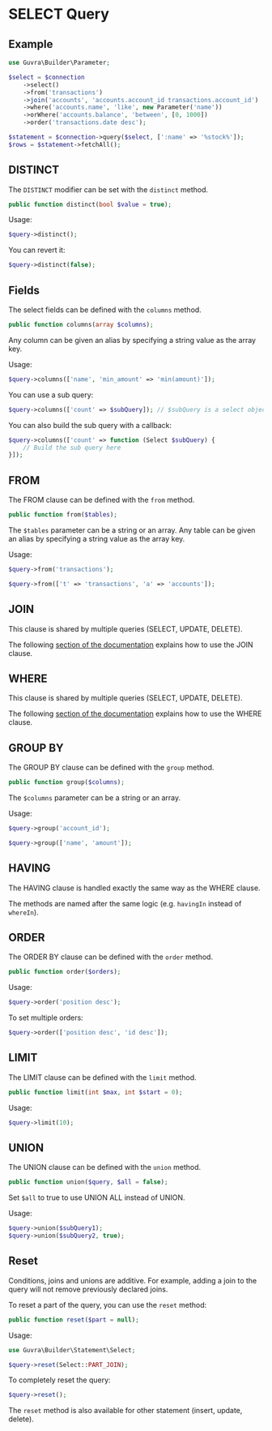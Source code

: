 # SELECT Query

## Example

```php
use Guvra\Builder\Parameter;

$select = $connection
    ->select()
    ->from('transactions')
    ->join('accounts', 'accounts.account_id transactions.account_id')
    ->where('accounts.name', 'like', new Parameter('name'))
    ->orWhere('accounts.balance', 'between', [0, 1000])
    ->order('transactions.date desc');

$statement = $connection->query($select, [':name' => '%stock%']);
$rows = $statement->fetchAll();
```

## DISTINCT

The `DISTINCT` modifier can be set with the `distinct` method.

```php
public function distinct(bool $value = true);
```

Usage:

```php
$query->distinct();
```

You can revert it:

```php
$query->distinct(false);
```

## Fields

The select fields can be defined with the `columns` method.

```php
public function columns(array $columns);
```

Any column can be given an alias by specifying a string value as the array key.

Usage:

```php
$query->columns(['name', 'min_amount' => 'min(amount)']);
```

You can use a sub query:

```php
$query->columns(['count' => $subQuery]); // $subQuery is a select object
```

You can also build the sub query with a callback:

```php
$query->columns(['count' => function (Select $subQuery) {
    // Build the sub query here
}]);
```

## FROM

The FROM clause can be defined with the `from` method.

```php
public function from($tables);
```

The `$tables` parameter can be a string or an array.
Any table can be given an alias by specifying a string value as the array key.

Usage:

```php
$query->from('transactions');
```

```php
$query->from(['t' => 'transactions', 'a' => 'accounts']);
```

## JOIN

This clause is shared by multiple queries (SELECT, UPDATE, DELETE).

The following [section of the documentation](join.md) explains how to use the JOIN clause.

## WHERE

This clause is shared by multiple queries (SELECT, UPDATE, DELETE).

The following [section of the documentation](conditions.md) explains how to use the WHERE clause.

## GROUP BY

The GROUP BY clause can be defined with the `group` method.

```php
public function group($columns);
```

The `$columns` parameter can be a string or an array.

Usage:

```php
$query->group('account_id');
```

```php
$query->group(['name', 'amount']);
```

## HAVING

The HAVING clause is handled exactly the same way as the WHERE clause.

The methods are named after the same logic (e.g. `havingIn` instead of `whereIn`).

## ORDER

The ORDER BY clause can be defined with the `order` method.

```php
public function order($orders);
```

Usage:

```php
$query->order('position desc');
```

To set multiple orders:

```php
$query->order(['position desc', 'id desc']);
```

## LIMIT

The LIMIT clause can be defined with the `limit` method.

```php
public function limit(int $max, int $start = 0);
```

Usage:

```php
$query->limit(10);
```

## UNION

The UNION clause can be defined with the `union` method.

```php
public function union($query, $all = false);
```

Set `$all` to true to use UNION ALL instead of UNION.

Usage:

```php
$query->union($subQuery1);
$query->union($subQuery2, true);
```

## Reset

Conditions, joins and unions are additive.
For example, adding a join to the query will not remove previously declared joins.

To reset a part of the query, you can use the `reset` method:

```php
public function reset($part = null);
```

Usage:

```php
use Guvra\Builder\Statement\Select;

$query->reset(Select::PART_JOIN);
```

To completely reset the query:

```php
$query->reset();
```

The `reset` method is also available for other statement (insert, update, delete).
